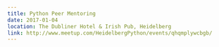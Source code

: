 ```yaml
---
title: Python Peer Mentoring
date: 2017-01-04
location: The Dubliner Hotel & Irish Pub, Heidelberg
link: http://www.meetup.com/HeidelbergPython/events/qhqmplywcbgb/
---
```

